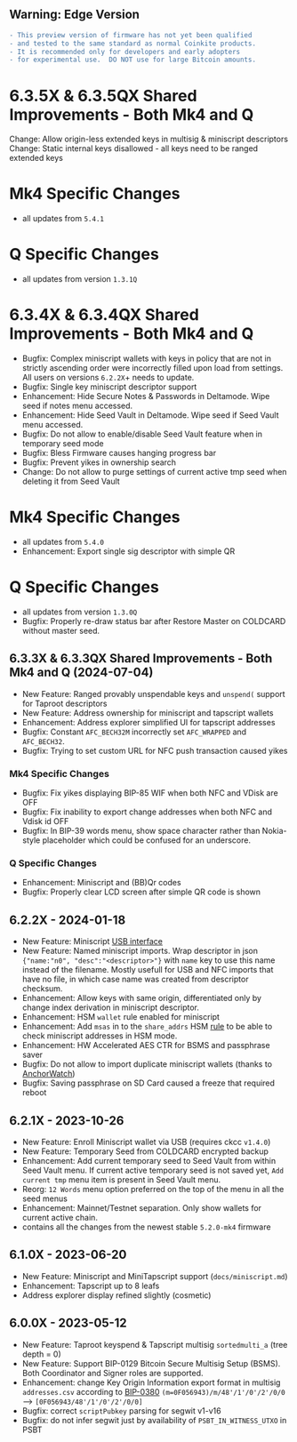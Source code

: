 ## Warning: Edge Version

```diff
- This preview version of firmware has not yet been qualified
- and tested to the same standard as normal Coinkite products.
- It is recommended only for developers and early adopters
- for experimental use.  DO NOT use for large Bitcoin amounts.
```

# 6.3.5X & 6.3.5QX Shared Improvements - Both Mk4 and Q

Change: Allow origin-less extended keys in multisig & miniscript descriptors
Change: Static internal keys disallowed - all keys need to be ranged extended keys

# Mk4 Specific Changes

- all updates from `5.4.1`

# Q Specific Changes

- all updates from version `1.3.1Q`


# 6.3.4X & 6.3.4QX Shared Improvements - Both Mk4 and Q

- Bugfix: Complex miniscript wallets with keys in policy that are not in strictly ascending order were incorrectly filled
  upon load from settings. All users on versions `6.2.2X`+ needs to update. 
- Bugfix: Single key miniscript descriptor support
- Enhancement: Hide Secure Notes & Passwords in Deltamode. Wipe seed if notes menu accessed. 
- Enhancement: Hide Seed Vault in Deltamode. Wipe seed if Seed Vault menu accessed.
- Bugfix: Do not allow to enable/disable Seed Vault feature when in temporary seed mode
- Bugfix: Bless Firmware causes hanging progress bar
- Bugfix: Prevent yikes in ownership search
- Change: Do not allow to purge settings of current active tmp seed when deleting it from Seed Vault

# Mk4 Specific Changes

- all updates from `5.4.0`
- Enhancement: Export single sig descriptor with simple QR

# Q Specific Changes

- all updates from version `1.3.0Q`
- Bugfix: Properly re-draw status bar after Restore Master on COLDCARD without master seed.


## 6.3.3X & 6.3.3QX Shared Improvements - Both Mk4 and Q (2024-07-04)

- New Feature: Ranged provably unspendable keys and `unspend(` support for Taproot descriptors
- New Feature: Address ownership for miniscript and tapscript wallets
- Enhancement: Address explorer simplified UI for tapscript addresses
- Bugfix: Constant `AFC_BECH32M` incorrectly set `AFC_WRAPPED` and `AFC_BECH32`.
- Bugfix: Trying to set custom URL for NFC push transaction caused yikes

### Mk4 Specific Changes

- Bugfix: Fix yikes displaying BIP-85 WIF when both NFC and VDisk are OFF
- Bugfix: Fix inability to export change addresses when both NFC and Vdisk id OFF
- Bugfix: In BIP-39 words menu, show space character rather than Nokia-style placeholder
  which could be confused for an underscore.

### Q Specific Changes

- Enhancement: Miniscript and (BB)Qr codes
- Bugfix: Properly clear LCD screen after simple QR code is shown


## 6.2.2X - 2024-01-18

- New Feature: Miniscript [USB interface](https://github.com/Coldcard/ckcc-protocol/blob/master/README.md#miniscript)
- New Feature: Named miniscript imports. Wrap descriptor in json
  `{"name:"n0", "desc":"<descriptor>"}` with `name` key to use this name instead of the
  filename. Mostly usefull for USB and NFC imports that have no file, in which case name
  was created from descriptor checksum.
- Enhancement: Allow keys with same origin, differentiated only by change index derivation
  in miniscript descriptor.
- Enhancement: HSM `wallet` rule enabled for miniscript
- Enhancement: Add `msas` in to the `share_addrs` HSM [rule](https://coldcard.com/docs/hsm/rules/)
  to be able to check miniscript addresses in HSM mode.
- Enhancement: HW Accelerated AES CTR for BSMS and passphrase saver
- Bugfix: Do not allow to import duplicate miniscript
  wallets (thanks to [AnchorWatch](https://www.anchorwatch.com/))
- Bugfix: Saving passphrase on SD Card caused a freeze that required reboot

## 6.2.1X - 2023-10-26

- New Feature: Enroll Miniscript wallet via USB (requires ckcc `v1.4.0`)
- New Feature: Temporary Seed from COLDCARD encrypted backup
- Enhancement: Add current temporary seed to Seed Vault from within Seed Vault menu.
  If current active temporary seed is not saved yet, `Add current tmp` menu item is 
  present in Seed Vault menu.
- Reorg: `12 Words` menu option preferred on the top of the menu in all the seed menus
- Enhancement: Mainnet/Testnet separation. Only show wallets for current active chain.
- contains all the changes from the newest stable `5.2.0-mk4` firmware

## 6.1.0X - 2023-06-20

- New Feature: Miniscript and MiniTapscript support (`docs/miniscript.md`)
- Enhancement: Tapscript up to 8 leafs
- Address explorer display refined slightly (cosmetic)

## 6.0.0X - 2023-05-12

- New Feature: Taproot keyspend & Tapscript multisig `sortedmulti_a` (tree depth = 0)
- New Feature: Support BIP-0129 Bitcoin Secure Multisig Setup (BSMS).
  Both Coordinator and Signer roles are supported.
- Enhancement: change Key Origin Information export format in multisig `addresses.csv` according to [BIP-0380](https://github.com/bitcoin/bips/blob/master/bip-0380.mediawiki#key-expressions)
  `(m=0F056943)/m/48'/1'/0'/2'/0/0` --> `[0F056943/48'/1'/0'/2'/0/0]`
- Bugfix: correct `scriptPubkey` parsing for segwit v1-v16
- Bugfix: do not infer segwit just by availability of `PSBT_IN_WITNESS_UTXO` in PSBT